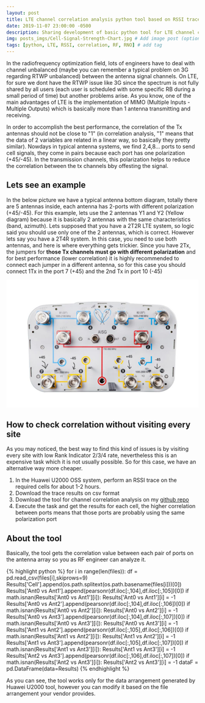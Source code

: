 ```yaml
---
layout: post
title: LTE channel correlation analysis python tool based on RSSI trace from Huawei U2000 equipment
date: 2019-11-07 23:00:00 -0500
description: Sharing development of basic python tool for LTE channel correlation analysis # Add post description (optional)
img: posts_imgs/Cell-Signal-Strength-Chart.jpg # Add image post (optional)
tags: [python, LTE, RSSI, correlation, RF, RNO] # add tag
---
```


In the radiofrequency optimization field, lots of engineers have to deal with channel unbalanced (maybe you can remember a typical problem on 3G regarding RTWP unbalanced) between the antenna signal channels. On LTE, for sure we dont have the RTWP issue like 3G since the spectrum is not fully shared by all users (each user is scheduled with some specific RB during a small period of time) but another problems arise. As you know, one of the main advantages of LTE is the implementation of MIMO (Multiple Inputs - Multiple Outputs) which is basically more than 1 antenna transmitting and receiving.

In order to accomplish the best performance, the correlation of the Tx antennas should not be close to "1" (in correlation analysis, "1" means that the data of 2 variables are related in a linear way, so basically they pretty similar). Nowdays in typical antenna systems, we find 2,4,8... ports to send cell signals, they come in pairs because each port has one polarization (+45/-45). In the transmission channels, this polarization helps to reduce the correlation between the tx channels bby offesting the signal.

## Lets see an example

In the below picture we have a typical antenna bottom diagram, totally there are 5 antennas inside, each antenna has 2-ports with different polarization (+45/-45). For this example, lets use the 2 antennas Y1 and Y2 (Yellow diagram) because it is basically 2 antennas with the same characteristics (band, azimuth). 
Lets supposed that you have a 2T2R LTE system, so logic said you should use only one of the 2 antennas, which is correct. However lets say you have a 2T4R system. In this case, you need to use both antennas, and here is where everything gets trickier. Since you have 2Tx, the jumpers for __those Tx channels must go with different polarization__ and for best performance (lower correlation) it is highly recommended to connect each jumper in a different antenna, so for this case you should connect 1Tx in the port 7 (+45) and the 2nd Tx in port 10 (-45)

![antenna_ports](/assets/img/posts_imgs/antenna-ports.png)

## How to check correlation without visiting every site

As you may noticed, the best way to find this kind of issues is by visiting every site with low Rank Indicator 2/3/4 rate, nevertheless this is an expensive task which it is not usually possible. So for this case, we have an alternative way more cheaper.

1. In the Huawei U2000 OSS system, perform an RSSI trace on the required cells for about 1-2 hours.
2. Download the trace results on csv format
3. Download the tool for channel correlation analysis on my [github repo](https://github.com/joch182/LTE-RSSI-Analysis-Tool)
4. Execute the task and get the results for each cell, the higher correlation between ports means that those ports are probably using the same polarization port

## About the tool

Basically, the tool gets the correlation value between each pair of ports on the antenna array so you as RF engineer can analyze it.

{% highlight python %}
    for i in range(len(files)):
        df = pd.read_csv(files[i],skiprows=9)
        Results['Cell'].append(os.path.splitext(os.path.basename(files[i]))[0])
        Results['Ant0 vs Ant1'].append(pearsonr(df.iloc[:,104],df.iloc[:,105])[0])
        if math.isnan(Results['Ant0 vs Ant1'][i]):
            Results['Ant0 vs Ant1'][i] = -1
        Results['Ant0 vs Ant2'].append(pearsonr(df.iloc[:,104],df.iloc[:,106])[0])
        if math.isnan(Results['Ant0 vs Ant2'][i]):
            Results['Ant0 vs Ant2'][i] = -1
        Results['Ant0 vs Ant3'].append(pearsonr(df.iloc[:,104],df.iloc[:,107])[0])
        if math.isnan(Results['Ant0 vs Ant3'][i]):
            Results['Ant0 vs Ant3'][i] = -1
        Results['Ant1 vs Ant2'].append(pearsonr(df.iloc[:,105],df.iloc[:,106])[0])
        if math.isnan(Results['Ant1 vs Ant2'][i]):
            Results['Ant1 vs Ant2'][i] = -1
        Results['Ant1 vs Ant3'].append(pearsonr(df.iloc[:,105],df.iloc[:,107])[0])
        if math.isnan(Results['Ant1 vs Ant3'][i]):
            Results['Ant1 vs Ant3'][i] = -1
        Results['Ant2 vs Ant3'].append(pearsonr(df.iloc[:,106],df.iloc[:,107])[0])
        if math.isnan(Results['Ant2 vs Ant3'][i]):
            Results['Ant2 vs Ant3'][i] = -1
    dataF = pd.DataFrame(data=Results)
{% endhighlight %}

As you can see, the tool works only for the data arrangement generated by Huawei U2000 tool, however you can modify it based on the file arrangement your vendor provides.